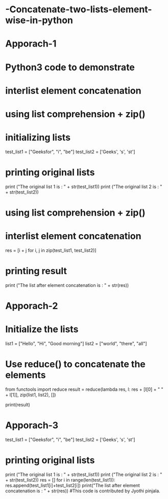 # -Concatenate-two-lists-element-wise-in-python

# Apporach-1
# Python3 code to demonstrate 
# interlist element concatenation
# using list comprehension + zip()
                       
# initializing lists 
test_list1 = ["Geeksfor", "i", "be"]
test_list2 = ['Geeks', 's', 'st']

# printing original lists
print ("The original list 1 is : " + str(test_list1))
print ("The original list 2 is : " + str(test_list2))

# using list comprehension + zip()
# interlist element concatenation
res = [i + j for i, j in zip(test_list1, test_list2)]

# printing result 
print ("The list after element concatenation is : " + str(res))

# Apporach-2

# Initialize the lists
list1 = ["Hello", "Hi", "Good morning"]
list2 = ["world", "there", "all"]

# Use reduce() to concatenate the elements
from functools import reduce
result = reduce(lambda res, l: res + [l[0] + " " + l[1]], zip(list1, list2), [])

print(result)                                                                                                                                                                                                   


# Apporach-3
test_list1 = ["Geeksfor", "i", "be"]
test_list2 = ['Geeks', 's', 'st']
# printing original lists
print ("The original list 1 is : " + str(test_list1))
print ("The original list 2 is : " + str(test_list2))
res = []
for i in range(len(test_list1)):
	res.append(test_list1[i]+test_list2[i])
print("The list after element concatenation is : " + str(res))
#This code is contributed by Jyothi pinjala.


                                                                                                                                                                                                                                                                                                                                                                                                 
                                                                                                                                                                                                                                                                                                                                                                                                           
